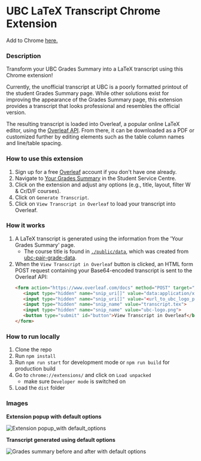 # UBC LaTeX Transcript Chrome Extension

Add to Chrome [here.](https://chromewebstore.google.com/detail/ubc-latex-transcript/kfkhdllleecjpgamiadfdeffgjmljhkp)

### Description
Transform your UBC Grades Summary into a LaTeX transcript using this Chrome extension! 

Currently, the unofficial transcript at UBC is a poorly formatted printout of the student Grades Summary page. While other solutions exist for improving the appearance of the Grades Summary page, this extension provides a transcript that looks professional and resembles the official version.

The resulting transcript is loaded into Overleaf, a popular online LaTeX editor, using the [Overleaf API](www.overleaf.com/devs). From there, it can be downloaded as a PDF or customized further by editing elements such as the table column names and line/table spacing.

### How to use this extension
1. Sign up for a free [Overleaf](https://www.overleaf.com/) account if you don't have one already.
2. Navigate to [Your Grades Summary](https://ssc.adm.ubc.ca/sscportal/servlets/SSCMain.jsp?function=SessGradeRpt) in the Student Service Centre.
3. Click on the extension and adjust any options (e.g., title, layout, filter W & Cr/D/F courses).
4. Click on `Generate Transcript`.
4. Click on `View Transcript in Overleaf` to load your transcript into Overleaf.

### How it works
1. A LaTeX transcript is generated using the information from the 'Your Grades Summary' page.
   - The course title is found in [`./public/data`](https://github.com/sarah157/ubc-latex-transcript/tree/main/public/data), which was created from [ubc-pair-grade-data](https://github.com/DonneyF/ubc-pair-grade-data).
3. When the `View Transcript in Overleaf` button is clicked, an HTML form POST request containing your Base64-encoded transcript is sent to the Overleaf API:
   ```html
   <form action="https://www.overleaf.com/docs" method="POST" target="_blank">
      <input type="hidden" name="snip_uri[]" value="data:application/x-tex;base64,[your_base64_encoded_transcript]">      
      <input type="hidden" name="snip_uri[]" value="<url_to_ubc_logo_png>">
      <input type="hidden" name="snip_name" value="transcript.tex">
      <input type="hidden" name="snip_name" value="ubc-logo.png">
      <button type="submit" id="button">View Transcript in Overleaf</button>
   </form>
   ```

### How to run locally
1. Clone the repo
2. Run `npm install`
2. Run `npm run start` for development mode or `npm run build` for production build
3. Go to `chrome://extensions/` and click on `Load unpacked`
   - make sure `Developer mode` is switched on
4. Load the `dist` folder

### Images
**Extension popup with default options**

![Extension popup_with default_options](https://github.com/sarah157/ubc-latex-transcript/assets/47197893/59f1669e-6f51-4ba4-bc94-808f17e93304)


**Transcript generated using default options**

![Grades summary before and after with default options](https://github.com/sarah157/ubc-latex-transcript/assets/47197893/2b7e260f-311e-4b1e-ba3c-6dc49331767a)

